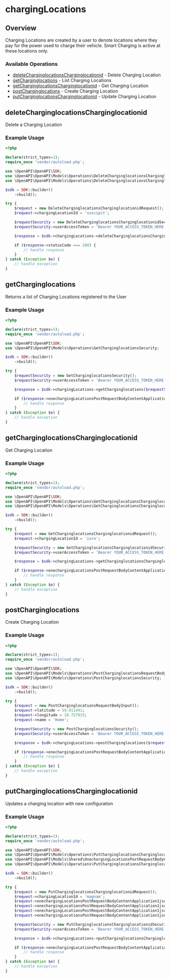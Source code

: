 # chargingLocations

## Overview

Charging Locations are created by a user to denote locations where they pay for the power used to charge their vehicle. Smart Charging is active at these locations only.

### Available Operations

* [deleteCharginglocationsCharginglocationid](#deletecharginglocationscharginglocationid) - Delete Charging Location
* [getCharginglocations](#getcharginglocations) - List Charging Locations
* [getCharginglocationsCharginglocationid](#getcharginglocationscharginglocationid) - Get Charging Location
* [postCharginglocations](#postcharginglocations) - Create Charging Location
* [putCharginglocationsCharginglocationid](#putcharginglocationscharginglocationid) - Update Charging Location

## deleteCharginglocationsCharginglocationid

Delete a Charging Location

### Example Usage

```php
<?php

declare(strict_types=1);
require_once 'vendor/autoload.php';

use \OpenAPI\OpenAPI\SDK;
use \OpenAPI\OpenAPI\Models\Operations\DeleteCharginglocationsCharginglocationidRequest;
use \OpenAPI\OpenAPI\Models\Operations\DeleteCharginglocationsCharginglocationidSecurity;

$sdk = SDK::builder()
    ->build();

try {
    $request = new DeleteCharginglocationsCharginglocationidRequest();
    $request->chargingLocationId = 'suscipit';

    $requestSecurity = new DeleteCharginglocationsCharginglocationidSecurity();
    $requestSecurity->userAccessToken = 'Bearer YOUR_ACCESS_TOKEN_HERE';

    $response = $sdk->chargingLocations->deleteCharginglocationsCharginglocationid($request, $requestSecurity);

    if ($response->statusCode === 200) {
        // handle response
    }
} catch (Exception $e) {
    // handle exception
}
```

## getCharginglocations

Returns a list of Charging Locations registered to the User

### Example Usage

```php
<?php

declare(strict_types=1);
require_once 'vendor/autoload.php';

use \OpenAPI\OpenAPI\SDK;
use \OpenAPI\OpenAPI\Models\Operations\GetCharginglocationsSecurity;

$sdk = SDK::builder()
    ->build();

try {
    $requestSecurity = new GetCharginglocationsSecurity();
    $requestSecurity->userAccessToken = 'Bearer YOUR_ACCESS_TOKEN_HERE';

    $response = $sdk->chargingLocations->getCharginglocations($requestSecurity);

    if ($response->onechargingLocationsPostRequestBodyContentApplication1jsonSchemas !== null) {
        // handle response
    }
} catch (Exception $e) {
    // handle exception
}
```

## getCharginglocationsCharginglocationid

Get Charging Location

### Example Usage

```php
<?php

declare(strict_types=1);
require_once 'vendor/autoload.php';

use \OpenAPI\OpenAPI\SDK;
use \OpenAPI\OpenAPI\Models\Operations\GetCharginglocationsCharginglocationidRequest;
use \OpenAPI\OpenAPI\Models\Operations\GetCharginglocationsCharginglocationidSecurity;

$sdk = SDK::builder()
    ->build();

try {
    $request = new GetCharginglocationsCharginglocationidRequest();
    $request->chargingLocationId = 'iure';

    $requestSecurity = new GetCharginglocationsCharginglocationidSecurity();
    $requestSecurity->userAccessToken = 'Bearer YOUR_ACCESS_TOKEN_HERE';

    $response = $sdk->chargingLocations->getCharginglocationsCharginglocationid($request, $requestSecurity);

    if ($response->onechargingLocationsPostRequestBodyContentApplication1jsonSchema !== null) {
        // handle response
    }
} catch (Exception $e) {
    // handle exception
}
```

## postCharginglocations

Create Charging Location

### Example Usage

```php
<?php

declare(strict_types=1);
require_once 'vendor/autoload.php';

use \OpenAPI\OpenAPI\SDK;
use \OpenAPI\OpenAPI\Models\Operations\PostCharginglocationsRequestBodyInput;
use \OpenAPI\OpenAPI\Models\Operations\PostCharginglocationsSecurity;

$sdk = SDK::builder()
    ->build();

try {
    $request = new PostCharginglocationsRequestBodyInput();
    $request->latitude = 59.911491;
    $request->longitude = 10.757933;
    $request->name = 'Home';

    $requestSecurity = new PostCharginglocationsSecurity();
    $requestSecurity->userAccessToken = 'Bearer YOUR_ACCESS_TOKEN_HERE';

    $response = $sdk->chargingLocations->postCharginglocations($request, $requestSecurity);

    if ($response->onechargingLocationsPostRequestBodyContentApplication1jsonSchema !== null) {
        // handle response
    }
} catch (Exception $e) {
    // handle exception
}
```

## putCharginglocationsCharginglocationid

Updates a charging location with new configuration

### Example Usage

```php
<?php

declare(strict_types=1);
require_once 'vendor/autoload.php';

use \OpenAPI\OpenAPI\SDK;
use \OpenAPI\OpenAPI\Models\Operations\PutCharginglocationsCharginglocationidRequest;
use \OpenAPI\OpenAPI\Models\Shared\OnechargingLocationsPostRequestBodyContentApplication1jsonSchemaInput;
use \OpenAPI\OpenAPI\Models\Operations\PutCharginglocationsCharginglocationidSecurity;

$sdk = SDK::builder()
    ->build();

try {
    $request = new PutCharginglocationsCharginglocationidRequest();
    $request->chargingLocationId = 'magnam';
    $request->onechargingLocationsPostRequestBodyContentApplication1jsonSchemaInput = new OnechargingLocationsPostRequestBodyContentApplication1jsonSchemaInput();
    $request->onechargingLocationsPostRequestBodyContentApplication1jsonSchemaInput->latitude = 59.911491;
    $request->onechargingLocationsPostRequestBodyContentApplication1jsonSchemaInput->longitude = 10.757933;
    $request->onechargingLocationsPostRequestBodyContentApplication1jsonSchemaInput->name = 'Home';

    $requestSecurity = new PutCharginglocationsCharginglocationidSecurity();
    $requestSecurity->userAccessToken = 'Bearer YOUR_ACCESS_TOKEN_HERE';

    $response = $sdk->chargingLocations->putCharginglocationsCharginglocationid($request, $requestSecurity);

    if ($response->onechargingLocationsPostRequestBodyContentApplication1jsonSchema !== null) {
        // handle response
    }
} catch (Exception $e) {
    // handle exception
}
```
